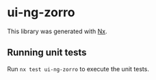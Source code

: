 # ui-ng-zorro

This library was generated with [Nx](https://nx.dev).

## Running unit tests

Run `nx test ui-ng-zorro` to execute the unit tests.

